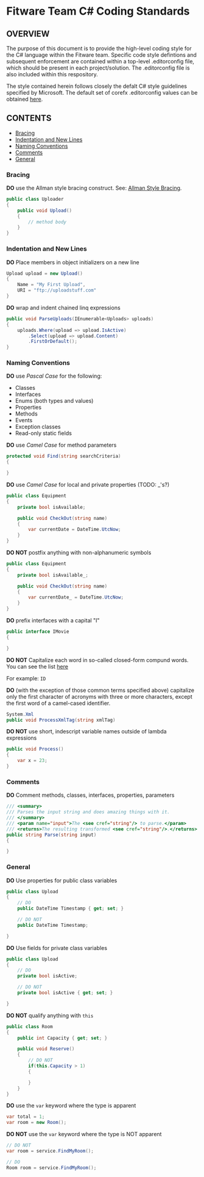 # Fitware Team C# Coding Standards

## OVERVIEW

The purpose of this document is to provide the high-level coding style for the C# language within the Fitware team. Specific code style defintions and subsequent enforcement are contained within a top-level .editorconfig file, which should be present in each project/solution. The .editorconfig file is also included within this respository.

The style contained herein follows closely the defalt C# style guidelines specified by Microsoft. The default set of corefx .editorconfig values can be obtained [here](https://github.com/dotnet/corefx/blob/master/.editorconfig).

## CONTENTS

* [Bracing](#Bracing)
* [Indentation and New Lines](#Indentation)
* [Naming Conventions](#NamingConventions)
* [Comments](#Comments)
* [General](#General)

### Bracing<a name="Bracing"></a>

**DO** use the Allman style bracing construct. See: [Allman Style Bracing](https://en.wikipedia.org/wiki/Indent_style#Allman_style).

```csharp
public class Uploader
{
    public void Upload()
    {
        // method body
    }
}
```

### Indentation and New Lines<a name="Indentation"></a>

**DO** Place members in object initializers on a new line

```csharp
Upload upload = new Upload()
{
    Name = "My First Upload",
    URI = "ftp://uploadstuff.com"
}

```
**DO** wrap and indent chained linq expressions

```csharp
public void ParseUploads(IEnumerable<Uploads> uploads)
{
    uploads.Where(upload => upload.IsActive)
        .Select(upload => upload.Content)
        .FirstOrDefault();
}
```

### Naming Conventions<a name="NamingConventions"></a>

**DO** use _Pascal Case_ for the following:

* Classes
* Interfaces
* Enums (both types and values)
* Properties
* Methods
* Events
* Exception classes
* Read-only static fields

**DO** use _Camel Case_ for method parameters

```csharp
protected void Find(string searchCriteria)
{

}
```

**DO** use _Camel Case_ for local and private properties (TODO: _'s?)
```csharp
public class Equipment
{
    private bool isAvailable;

    public void CheckOut(string name)
    {
        var currentDate = DateTime.UtcNow;
    }
}
```

**DO NOT** postfix anything with non-alphanumeric symbols
```csharp
public class Equipment
{
    private bool isAvailable_;

    public void CheckOut(string name)
    {
        var currentDate_ = DateTime.UtcNow;
    }
}
```

**DO** prefix interfaces with a capital "I"
```csharp
public interface IMovie
{

}
```

**DO NOT** Capitalize each word in so-called closed-form compund words. You can see the list [here](https://docs.microsoft.com/en-us/dotnet/standard/design-guidelines/capitalization-conventions#capitalizing-compound-words-and-common-terms)

For example:
```ID```

**DO** (with the exception of those common terms specified above) capitalize only the first character of acronyms with three or more characters, except the first word of a camel-cased identifier.

```csharp
System.Xml
public void ProcessXmlTag(string xmlTag)
```

**DO NOT** use short, indescript variable names outside of lambda expressions
```csharp
public void Process()
{
    var x = 23;
}
```

### Comments<a name="Comments"></a>

**DO** Comment methods, classes, interfaces, properties, parameters

```csharp
/// <summary>
/// Parses the input string and does amazing things with it.
/// </summary>
/// <param name="input">The <see cref="string"/> to parse.</param>
/// <returns>The resulting transformed <see cref="string"/>.</returns>
public string Parse(string input)
{

}
```

### General<a name="General"></a>

**DO** Use properties for public class variables
```csharp
public class Upload
{
    // DO
    public DateTime Timestamp { get; set; }

    // DO NOT
    public DateTime Timestamp;

}
```

**DO** Use fields for private class variables
```csharp
public class Upload
{
    // DO
    private bool isActive;

    // DO NOT
    private bool isActive { get; set; }

}
```

**DO NOT** qualify anything with ```this```
```csharp
public class Room
{
    public int Capacity { get; set; }

    public void Reserve()
    {
        // DO NOT
        if(this.Capacity > 1)
        {

        }
    }
}
```

**DO** use the ```var``` keyword where the type is apparent
```csharp
var total = 1;
var room = new Room();
```

**DO NOT** use the ```var``` keyword where the type is NOT apparent
```csharp
// DO NOT
var room = service.FindMyRoom();

// DO
Room room = service.FindMyRoom();
```

